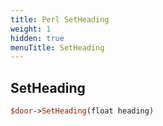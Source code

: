 ```yaml
---
title: Perl SetHeading
weight: 1
hidden: true
menuTitle: SetHeading
---
```

## SetHeading
```perl
$door->SetHeading(float heading)
```